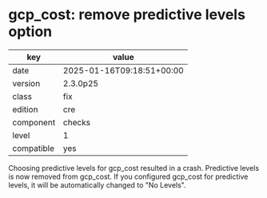 [//]: # (werk v2)
# gcp_cost: remove predictive levels option

key        | value
---------- | ---
date       | 2025-01-16T09:18:51+00:00
version    | 2.3.0p25
class      | fix
edition    | cre
component  | checks
level      | 1
compatible | yes

Choosing predictive levels for gcp_cost resulted in a crash. Predictive levels is now
removed from gcp_cost. If you configured gcp_cost for predictive levels, it will be
automatically changed to "No Levels".
